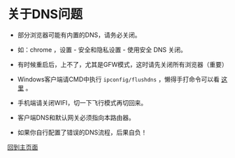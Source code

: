 # 关于DNS问题            

* 部分浏览器可能有内置的DNS，请务必关闭。           
* 如：chrome ，设置 - 安全和隐私设置 - 使用安全 DNS 关闭。           
                               
* 有时候重启后，上不了，尤其是GFW模式，这时请先关闭所有浏览器（重要）                  
* Windows客户端请CMD中执行 `ipconfig/flushdns` ，懒得手打命令可以看 [这里](https://boduoyejieyi666.github.io/whonolikeboduoyejieyi/tips/clearDNS.html) 。          
* 手机端请关闭WIFI，切一下飞行模式再切回来。                 
         
* 客户端DNS和默认网关必须指向本路由器。          
* 如果你自行配置了错误的DNS流程，后果自负！         


[回到主页面](https://boduoyejieyi666.github.io/whonolikeboduoyejieyi/)        
